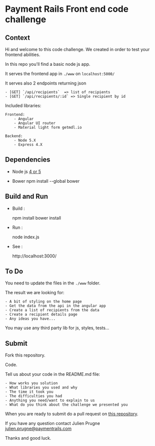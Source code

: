 # Payment Rails Front end code challenge

## Context

 Hi and welcome to this code challenge. We created in order to test your frontend abilities.
 
 In this repo you'll find a basic node js app. 
 
 It serves the frontend app in `./www` on `localhost:5000/`
  
 It serves also 2 endpoints returning json
 
    - [GET] `/api/recipients`  => list of recipients
    - [GET] `/api/recipients/:id` => Single recipient by id 
 
 Included libraries:
 
    Frontend:
        - Angular
        - Angular UI router
        - Material light form getmdl.io
        
    Backend:    
        - Node 5.X
        - Express 4.X     
 
## Dependencies

 - Node js [4 or 5](https://nodejs.org/en/)
 
 - Bower 
    npm install --global bower
    

## Build and Run
 
  * Build :
    
    npm install
    bower install
    
  * Run :
  
    node index.js
  
  * See :
    
    http://localhost:3000/
 
## To Do

 You need to update the files in the `./www` folder.
 
  The result we are looking for:
  
    - A bit of styling on the home page
    - Get the data from the api in the angular app    
    - Create a list of recipients from the data 
    - Create a recipient details page
    - Any ideas you have...
     
  You may use any third party lib for js, styles, tests...

## Submit

 Fork this repository.
 
 Code.
 
 Tell us about your code in the README.md file:
 
    - How works you solution
    - What libraries you used and why
    - The time it took you
    - The difficulties you had
    - Anything you need/want to explain to us
    - What do you think about the challenge we presented you
 
    
 When you are ready to submit do a pull request on [this repository](https://github.com/PaymentRails/frontend-challenger).
  
 If you have any question contact Julien Prugne <julien.prugne@paymentrails.com>
    
 Thanks and good luck.
  
    
    